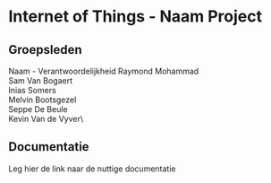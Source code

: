 # Internet of Things - Naam Project

## Groepsleden
Naam - Verantwoordelijkheid
Raymond Mohammad\
Sam Van Bogaert\
Inias Somers\
Melvin Bootsgezel\
Seppe De Beule\
Kevin Van de Vyver\
## Documentatie

Leg hier de link naar de nuttige documentatie
